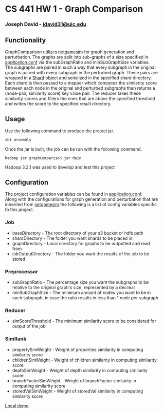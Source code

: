 # CS 441 HW 1 - Graph Comparison

### Joseph David - jdavid31@uic.edu

## Functionality
GraphComparison utilizes [netgamesim](https://github.com/0x1DOCD00D/NetGameSim) 
for graph generation and perturbation. The graphs are split into sub-graphs 
of a size specified in [application.conf](src/main/resources/application.conf)
via the subGraphRatio and minSubGraphSize variables. The subgraphs are paired in such a way that every subgraph in the 
original graph is paired with every subgraph in the perturbed graph. These pairs are wrapped in a [Shard](src/main/scala/models/Shard.scala) object and serialized in the specified 
shard directory. Each shard is then passed to a mapper which computes the similarity score between each node in the original and perturbed subgraphs then
returns a (node-pair, similarity score) key value pair. The reducer takes these similarity scores and filters the ones that are above
the specified threshold and writes the score to the specified result directory.

## Usage
 Use the following command to produce the project jar.
 ````bash
 sbt assembly
 ````
Once the jar is built, the job can be run with the following command.
````
hadoop jar graphComparison.jar Main
````

Hadoop 3.2.1 was used to develop and test this project

## Configuration
The project configuration variables can be found in [application.conf](src/main/resources/application.conf).  
Along with the configurations for graph generation and perturbation that are inherited from [netgamesim](https://github.com/0x1DOCD00D/NetGameSim) 
the following is a list of config variables specific to this project.

### Job
* baseDirectory - The root directory of your s3 bucket or hdfs path
* shardDirectory - The folder you want shards to be placed in 
* graphDirectory - Local directory for graphs to be outputted and read from
* jobOutputDirectory - The folder you want the results of the job to be stored

### Preprocessor
* subGraphRatio - The percentage size you want the subgraphs to be relative to the original graph's size, represented by a decimal
* minSubGraphSize - The minimum amount of nodes you want to be in each subgraph, in case the ratio results in less than 1 node per subgraph

### Reducer
* simScoreThreshold - The minimum similarity score to be considered for output of the job

### SimRank
* propertySimWeight - Weight of properties similarity in computing similarity score
* childrenSimWeight - Weight of children similarity in computing similarity score
* depthSimWeight - Weight of depth similarity in computing similarity score
* branchFactorSimWeight - Weight of branchFactor similarity in computing similarity score
* storedValSimWeight - Weight of storedVal similarity in computing similarity score

[Local demo](https://youtu.be/DzDXjEwv46E)